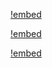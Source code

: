 [!embed](./../shared/getting-started-infrastructure.md)

[!embed](./../shared/getting-started-deployment.md)

[!embed](./getting-started-development.md)

